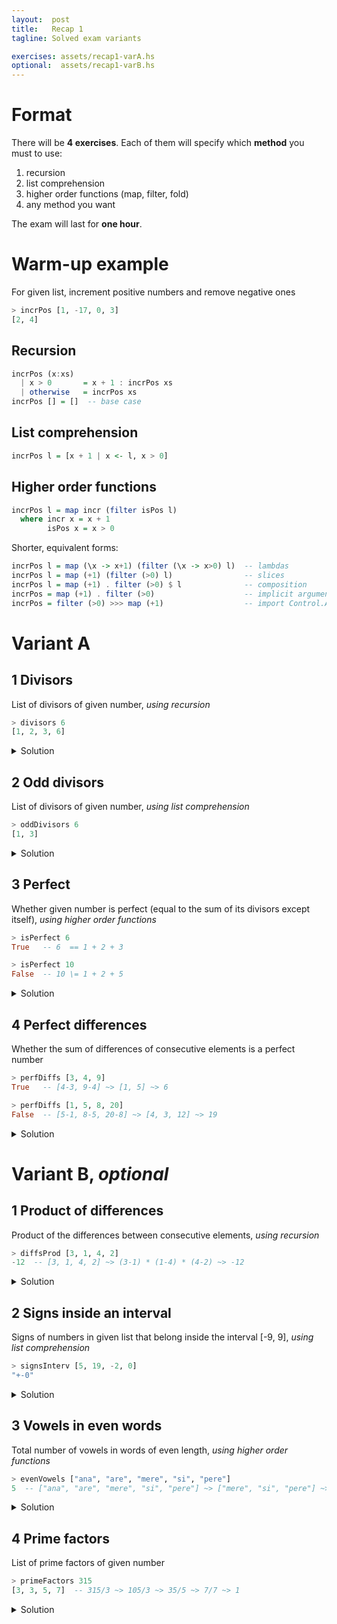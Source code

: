 ```yaml
---
layout:  post
title:   Recap 1
tagline: Solved exam variants

exercises: assets/recap1-varA.hs
optional:  assets/recap1-varB.hs
---
```

# Format

There will be **4 exercises**. Each of them will specify which **method** you must to use:

1. recursion
2. list comprehension
3. higher order functions (map, filter, fold)
4. any method you want

The exam will last for **one hour**.



# Warm-up example


For given list, increment positive numbers and remove negative ones

```haskell
> incrPos [1, -17, 0, 3]
[2, 4]
```



## Recursion

```haskell
incrPos (x:xs)
  | x > 0       = x + 1 : incrPos xs
  | otherwise   = incrPos xs
incrPos [] = []  -- base case
```



## List comprehension

```haskell
incrPos l = [x + 1 | x <- l, x > 0]
```



## Higher order functions


```haskell
incrPos l = map incr (filter isPos l)
  where incr x = x + 1
        isPos x = x > 0
```


Shorter, equivalent forms:

```haskell
incrPos l = map (\x -> x+1) (filter (\x -> x>0) l)  -- lambdas
incrPos l = map (+1) (filter (>0) l)                -- slices
incrPos l = map (+1) . filter (>0) $ l              -- composition
incrPos = map (+1) . filter (>0)                    -- implicit arguments
incrPos = filter (>0) >>> map (+1)                  -- import Control.Arrow
```



# Variant A

## 1 Divisors

List of divisors of given number, *using recursion*

```haskell
> divisors 6
[1, 2, 3, 6]
```

<details markdown="1">
  <summary>Solution</summary>

```haskell
divisors :: Int -> [Int]
divisors n = helper 1  -- start with candidate 1
  where helper cand
          | n `mod` cand == 0  = cand : helper (cand+1)  -- is a divisor, keep it
          | cand > n           = []  -- candidate incremented up to n
          | otherwise          = helper (cand+1)  -- just move to the next candidate
```

</details>



## 2 Odd divisors

List of divisors of given number, *using list comprehension*

```haskell
> oddDivisors 6
[1, 3]
```



<details markdown="1">
  <summary>Solution</summary>

```haskell
oddDivisors :: Int -> [Int]
oddDivisors n = [ cand | cand <- [1..n], n `mod` cand == 0, odd cand ]
```

**Bonus** _using higher order functions_:

```haskell
oddDivisors n = filter isOddDivisor [1..n]
  where isOddDivisor cand = n `mod` cand == 0 && odd cand

oddDivisors n = filter (\cand -> n `mod` cand == 0 && odd cand) [1..n] -- or with lambdas
```

</details>



## 3 Perfect

Whether given number is perfect (equal to the sum of its divisors except itself), *using higher order functions*

```haskell
> isPerfect 6
True   -- 6  == 1 + 2 + 3

> isPerfect 10
False  -- 10 \= 1 + 2 + 5
```

<details markdown="1">
  <summary>Solution</summary>


```haskell
isPerfect :: Int -> Bool
isPerfect n = n == sum properDivisors
  where properDivisors = filter (\cand -> n `mod` cand == 0) [1..n-1]  -- or just = divisors n - n
```

</details>



## 4 Perfect differences

Whether the sum of differences of consecutive elements is a perfect number

```haskell
> perfDiffs [3, 4, 9]
True   -- [4-3, 9-4] ~> [1, 5] ~> 6

> perfDiffs [1, 5, 8, 20]
False  -- [5-1, 8-5, 20-8] ~> [4, 3, 12] ~> 19
```

<details markdown="1">
  <summary>Solution</summary>

```haskell
perfDiffs :: [Int] -> Bool
perfDiffs l = isPerfect (sum (consecDiffs l)
where consecDiffs []  = False  -- no elements
      consecDiffs [_] = False  -- just one element
      consecDiffs (first:second:rest) = second - first : consecDiffs (second:rest)
```

**Bonus** _using higher order functions_:

```haskell
perfDiffs = consecPairs >>> map pairDiff >>> sum >>> isPerfect
  where consecPairs l = tail l `zip` l  -- [1, 2, 3] ~> [2, 3] `zip` [1, 2, 3] ~> [(2, 1), (3, 2)]
        pairDiff (a, b) = a - b  -- equivalent to pairDiff = uncurry (-)
```

Composition without `Control.Arrow`:

```haskell
perfDiffs l = isPerfect . sum . map pairDiff $ consecPairs
  where ...  -- same as above
```

With parentheses:

```haskell
perfDiffs l = isPerfect(sum(map pairDiff consecPairs))
  where ...  -- same as above
```

</details>



# Variant B, _optional_

## 1 Product of differences

Product of the differences between consecutive elements, *using recursion*

```haskell
> diffsProd [3, 1, 4, 2]
-12  -- [3, 1, 4, 2] ~> (3-1) * (1-4) * (4-2) ~> -12
```

<details markdown="1">
  <summary>Solution</summary>

```haskell
diffsProd :: [Int] -> Int
diffsProd []  = 1  -- multiplication identity
diffsProd [_] = 1  -- only one element left, can't compute any more differences
diffsProd (x:xs) = (x - head xs) * diffsProd xs
```

</details>



## 2 Signs inside an interval

Signs of numbers in given list that belong inside the interval [-9, 9], *using list comprehension*

```haskell
> signsInterv [5, 19, -2, 0]
"+-0"
```

<details markdown="1">
  <summary>Solution</summary>

```haskell
signsInterv :: [Int] -> String
signsInterv l = [sign x | x <- l, isInInterval x]
  where sign x
          | x > 0     = '+'
          | x < 0     = '-'
          | x == 0    = '0'
        isInInterval x = x >= -9 && x <= 9
```

**Bonus** _using recursion_:

```haskell
signsInterv [] = ""
signsInterv (x:xs)
  | isInInterval x   = sign x : signsInterv xs
  | otherwise        = signsInterv xs
  where ... -- same as above
```

**Bonus** _using higher order functions_:

```haskell
signsInterv = map sign . filter isInInterval

signsInterv = filter isInInterval >>> map sign  -- equivalent
```

</details>



## 3 Vowels in even words

Total number of vowels in words of even length, *using higher order functions*

```haskell
> evenVowels ["ana", "are", "mere", "si", "pere"]
5  -- ["ana", "are", "mere", "si", "pere"] ~> ["mere", "si", "pere"] ~> ["ee", "i", "ee"] ~> [2, 1, 2] ~> 5
```

<details markdown="1">
  <summary>Solution</summary>

```haskell
evenVowels :: [String] -> Int
evenVowels = filter (even . length) >>> map onlyVowels >>> map length >>> sum
    where onlyVowels = filter isVowel
          isVowel = (`elem` "aeiou")
```

</details>



## 4 Prime factors

List of prime factors of given number

```haskell
> primeFactors 315
[3, 3, 5, 7]  -- 315/3 ~> 105/3 ~> 35/5 ~> 7/7 ~> 1
```

<details markdown="1">
  <summary>Solution</summary>

```haskell
primeFactors :: Int -> [Int]
primeFactors 1 = []  -- one has no factors but it is not prime
primeFactors n
  | factors == []   = [n]  -- no factors, the number is prime
  | otherwise       = smFact : primeFactors (n `div` smFact)  -- divide by the smallest factor
    where smFact  = head factors  -- smallest factor
          factors = filter (\d -> (n `mod` d) == 0) [2..n-1]
```

</details>
